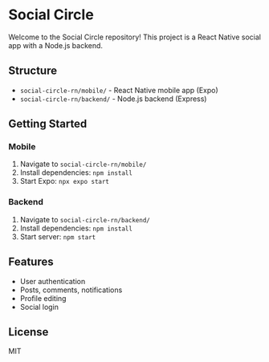 # Social Circle

Welcome to the Social Circle repository! This project is a React Native social app with a Node.js backend.

## Structure

- `social-circle-rn/mobile/` - React Native mobile app (Expo)
- `social-circle-rn/backend/` - Node.js backend (Express)

## Getting Started

### Mobile
1. Navigate to `social-circle-rn/mobile/`
2. Install dependencies: `npm install`
3. Start Expo: `npx expo start`

### Backend
1. Navigate to `social-circle-rn/backend/`
2. Install dependencies: `npm install`
3. Start server: `npm start`

## Features
- User authentication
- Posts, comments, notifications
- Profile editing
- Social login

## License
MIT
